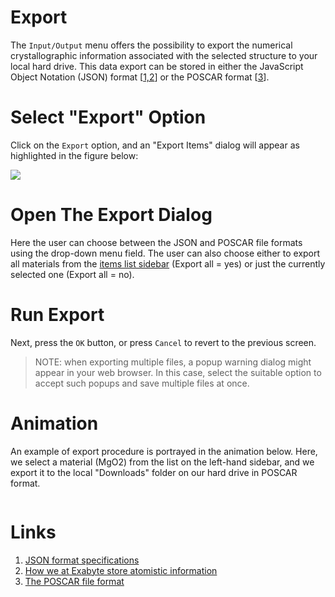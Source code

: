 # Export

The `Input/Output` menu offers the possibility to export the numerical crystallographic information associated with the selected structure to your local hard drive. This data export can be stored in either the JavaScript Object Notation (JSON) format [[1,2](#links)] or the POSCAR format [[3](#links)].
 
# Select "Export" Option 
 
Click on the `Export` <i class="zmdi-download zmdi-hc-border"></i> option, and an "Export Items" dialog will appear as highlighted in the figure below:
 
<img src="/images/export-items.png"/>

 
# Open The Export Dialog
 
Here the user can choose between the JSON and POSCAR file formats using the drop-down menu field. The user can also choose either to export all materials from the [items list sidebar](../../sidebar-items.md) (Export all = yes) or just the currently selected one (Export all = no). 

# Run Export

Next, press the `OK` button, or press `Cancel` to revert to the previous screen. 

> NOTE: when exporting multiple files, a popup warning dialog might appear in your web browser. In this case, select the suitable option to accept such popups and save multiple files at once.

# Animation

An example of export procedure is portrayed in the animation below. Here, we select a material (MgO2) from the list on the left-hand sidebar, and we export it to the local "Downloads" folder on our hard drive in POSCAR format. 

<img data-gifffer="/images/ExportMaterialsDesigner.gif" />


# Links

1. [JSON format specifications](https://www.json.org/)
2. [How we at Exabyte store atomistic information](../materials/data.md)
3. [The POSCAR file format](http://cms.mpi.univie.ac.at/vasp/guide/node59.html)
